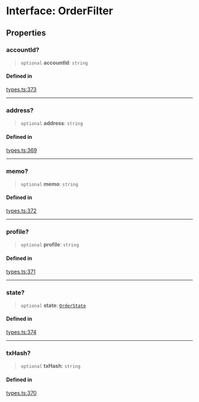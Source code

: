 # Interface: OrderFilter

## Properties

### accountId?

> `optional` **accountId**: `string`

#### Defined in

[types.ts:373](https://github.com/monerium/js-monorepo/blob/main/packages/sdk/src/types.ts#L373)

***

### address?

> `optional` **address**: `string`

#### Defined in

[types.ts:369](https://github.com/monerium/js-monorepo/blob/main/packages/sdk/src/types.ts#L369)

***

### memo?

> `optional` **memo**: `string`

#### Defined in

[types.ts:372](https://github.com/monerium/js-monorepo/blob/main/packages/sdk/src/types.ts#L372)

***

### profile?

> `optional` **profile**: `string`

#### Defined in

[types.ts:371](https://github.com/monerium/js-monorepo/blob/main/packages/sdk/src/types.ts#L371)

***

### state?

> `optional` **state**: [`OrderState`](/docs/packages/SDK/enumerations/OrderState.md)

#### Defined in

[types.ts:374](https://github.com/monerium/js-monorepo/blob/main/packages/sdk/src/types.ts#L374)

***

### txHash?

> `optional` **txHash**: `string`

#### Defined in

[types.ts:370](https://github.com/monerium/js-monorepo/blob/main/packages/sdk/src/types.ts#L370)
